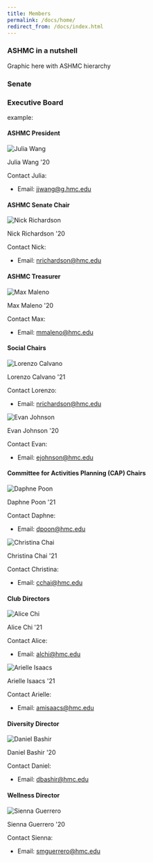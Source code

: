 ```yaml
---
title: Members
permalink: /docs/home/
redirect_from: /docs/index.html
---
```


### ASHMC in a nutshell

Graphic here with ASHMC hierarchy

### Senate

### Executive Board


example:

#### ASHMC President

![Julia Wang](MemberPics/F18/placeholder.png)

Julia Wang '20

Contact Julia:
  * Email: jjwang@g.hmc.edu


#### ASHMC Senate Chair

![Nick Richardson](MemberPics/F18/placeholder.png)

Nick Richardson '20

Contact Nick:
  * Email: nrichardson@hmc.edu
  
#### ASHMC Treasurer

![Max Maleno](MemberPics/F18/placeholder.png)

Max Maleno '20

Contact Max:
  * Email: mmaleno@hmc.edu
  
#### Social Chairs

![Lorenzo Calvano](MemberPics/F18/placeholder.png)

Lorenzo Calvano '21

Contact Lorenzo:
  * Email: nrichardson@hmc.edu
  
![Evan Johnson](MemberPics/F18/placeholder.png)

Evan Johnson '20

Contact Evan:
  * Email: ejohnson@hmc.edu

#### Committee for Activities Planning (CAP) Chairs

![Daphne Poon](MemberPics/F18/placeholder.png)

Daphne Poon '21

Contact Daphne:
  * Email: dpoon@hmc.edu
  
![Christina Chai](MemberPics/F18/placeholder.png)

Christina Chai '21

Contact Christina:
  * Email: cchai@hmc.edu

#### Club Directors

![Alice Chi](MemberPics/F18/placeholder.png)

Alice Chi '21

Contact Alice:
  * Email: alchi@hmc.edu
  
![Arielle Isaacs](MemberPics/F18/placeholder.png)

Arielle Isaacs '21

Contact Arielle:
  * Email: amisaacs@hmc.edu
  
#### Diversity Director

![Daniel Bashir](MemberPics/F18/placeholder.png)

Daniel Bashir '20

Contact Daniel:
  * Email: dbashir@hmc.edu

#### Wellness Director

![Sienna Guerrero](MemberPics/F18/placeholder.png)

Sienna Guerrero '20

Contact Sienna:
  * Email: smguerrero@hmc.edu